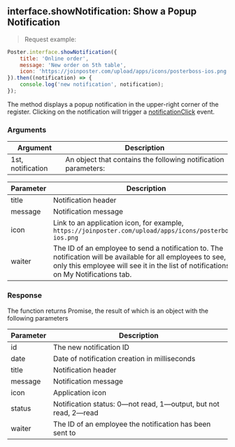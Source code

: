 ## interface.showNotification: Show a Popup Notification

> Request example:

```javascript
Poster.interface.showNotification({
    title: 'Online order',
    message: 'New order on 5th table',
    icon: 'https://joinposter.com/upload/apps/icons/posterboss-ios.png',
}).then((notification) => {
    console.log('new notification', notification);
});
```

The method displays a popup notification in the upper-right corner of the register. Clicking on the notification will trigger a [notificationClick](/en/docs/v3/pos/events/notificationClick) event.

### Arguments

Argument | Description
-------- | -----------
1st, notification | An object that contains the following notification parameters:

Parameter | Description
--------- | -----------
title | Notification header
message | Notification message
icon | Link to an application icon, for example, `https://joinposter.com/upload/apps/icons/posterboss-ios.png`
waiter | The ID of an employee to send a notification to. The notification will be available for all employees to see, but only this employee will see it in the list of notifications on My Notifications tab.

### Response

The function returns Promise, the result of which is an object with the following parameters

Parameter | Description
--------- | -----------
id | The new notification ID
date | Date of notification creation in milliseconds
title | Notification header
message | Notification message
icon | Application icon
status | Notification status: 0—not read, 1—output, but not read, 2—read
waiter | The ID of an employee the notification has been sent to

